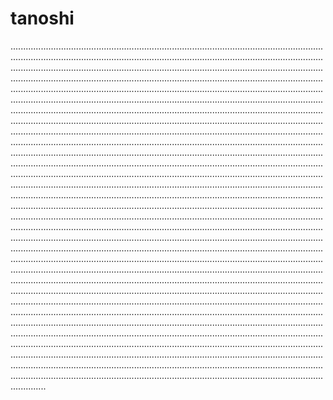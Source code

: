 # tanoshi
..............................................................................................................................................................................................................................................................................................................................................................................................................................................................................................................................................................................................................................................................................................................................................................................................................................................................................................................................................................................................................................................................................................................................................................................................................................................................................................................................................................................................................................................................................................................................................................................................................................................................................................................................................................................................................................................................................................................................................................................................................................................................................................................................................................................................................................................................................................................................................................................................................................................................................................................................................................................................................................................................................................................................................................................................................................................................................................................................................................................................................................................................................................................................................................................................................................................................................................................................................................................................................................................................................................................................................................................................................................................................................................................................................................................................................................................................................................................................................................................................................................................................................................................................................